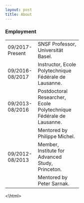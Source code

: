 ```yaml
---
layout: post
title: About
---
```


<html>
        
<h3>Employment</h3>

<table style="width:47%">
         <tbody>
            <tr>
              <td>09/2017-Present</td>
              <td>SNSF Professor, Universität Basel.</td>
            </tr>
            <tr>
              <td>09/2016-08/2017</td>
              <td>Instructor, Ecole Polytechnique Fédérale de Lausanne.</td>
            </tr>
            <tr>
              <td>09/2013-08/2016</td>
              <td>Postdoctoral Researcher, Ecole Polytechnique Fédérale de Lausanne.</td>
            </tr>
            <tr>
              <td><br></td>
              <td>Mentored by Philippe Michel.</td>
            </tr>
            <tr>
              <td>09/2012-08/2013</td>
              <td>Member, Institute for Advanced Study, Princeton.</td>
            </tr>
            <tr>
              <td><br></td>
              <td>Mentored by Peter Sarnak.</td>
            </tr>
         </tbody>
</table>
        
<\html>
